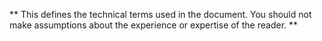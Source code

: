 ** This defines the technical terms used in the document. You should not make assumptions
about the experience or expertise of the reader. **
